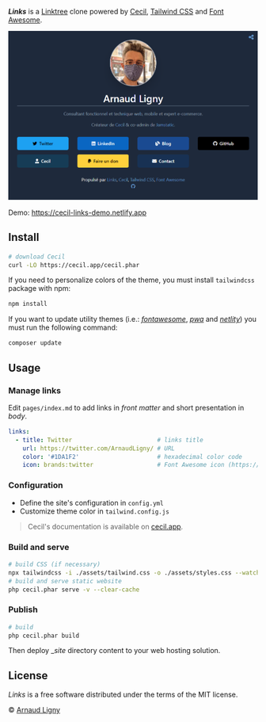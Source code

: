 **_Links_** is a [Linktree](https://linktr.ee) clone powered by [Cecil](https://cecil.app), [Tailwind CSS](https://tailwindcss.com) and [Font Awesome](https://fontawesome.com).

[![Links example](docs/cecil-links-preview.png)](https://cecil-links.netlify.app)

Demo: <https://cecil-links-demo.netlify.app>

## Install

```bash
# download Cecil
curl -LO https://cecil.app/cecil.phar
```

If you need to personalize colors of the theme, you must install `tailwindcss` package with npm:

```bash
npm install
```

If you want to update utility themes (i.e.: _[fontawesome](https://github.com/Cecilapp/theme-fontawesome#readme)_, _[pwa](https://github.com/Cecilapp/theme-pwa#readme)_ and _[netlity](https://github.com/Cecilapp/theme-netlify#readme)_) you must run the following command:

```bash
composer update
```

## Usage

### Manage links

Edit `pages/index.md` to add links in _front matter_ and short presentation in _body_.

```yaml
links:
  - title: Twitter                        # links title
    url: https://twitter.com/ArnaudLigny/ # URL
    color: '#1DA1F2'                      # hexadecimal color code
    icon: brands:twitter                  # Font Awesome icon (https://fontawesome.com/icons): <brands|solid>:icon
```

### Configuration

- Define the site's configuration in `config.yml`
- Customize theme color in `tailwind.config.js`

> Cecil's documentation is available on [cecil.app](https://cecil.app/documentation/configuration/).

### Build and serve

```bash
# build CSS (if necessary)
npx tailwindcss -i ./assets/tailwind.css -o ./assets/styles.css --watch
# build and serve static website
php cecil.phar serve -v --clear-cache
```

### Publish

```bash
# build
php cecil.phar build
```

Then deploy __site_ directory content to your web hosting solution.

## License

_Links_ is a free software distributed under the terms of the MIT license.

© [Arnaud Ligny](https://arnaudligny.fr)
